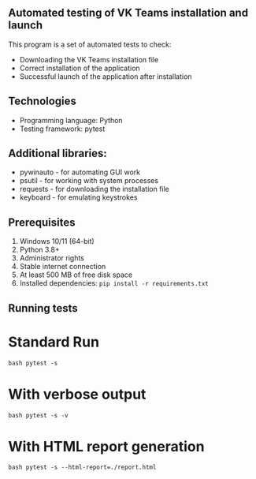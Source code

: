 ## Automated testing of VK Teams installation and launch
This program is a set of automated tests to check:
- Downloading the VK Teams installation file
- Correct installation of the application
- Successful launch of the application after installation

## Technologies
- Programming language: Python
- Testing framework: pytest
## Additional libraries:
- pywinauto - for automating GUI work
- psutil - for working with system processes
- requests - for downloading the installation file
- keyboard - for emulating keystrokes

## Prerequisites
1. Windows 10/11 (64-bit)
2. Python 3.8+
3. Administrator rights
4. Stable internet connection
5. At least 500 MB of free disk space
6. Installed dependencies: `pip install -r requirements.txt`

## Running tests
# Standard Run
``bash
pytest -s
``
# With verbose output
``bash
pytest -s -v
``
# With HTML report generation
``bash
pytest -s --html-report=./report.html
``
